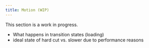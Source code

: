 ```yaml
---
title: Motion (WIP)
---
```


This section is a work in progress.

- What happens in transition states (loading)
- ideal state of hard cut vs. slower due to performance reasons
